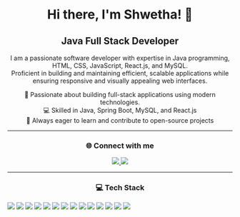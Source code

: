 <h1 align="center">Hi there, I'm Shwetha! 👋</h1>
<h2 align="center">Java Full Stack Developer</h2>

<p align="center">
  I am a passionate software developer with expertise in Java programming, HTML, CSS, JavaScript, React.js, and MySQL.<br>
  Proficient in building and maintaining efficient, scalable applications while ensuring responsive and visually appealing web interfaces.
</p>

<p align="center">
  🌱 Passionate about building full-stack applications using modern technologies.<br>
  💻 Skilled in Java, Spring Boot, MySQL, and React.js<br>
  🤝 Always eager to learn and contribute to open-source projects
</p>

---

<h3 align="center">🌐 Connect with me</h3>
<p align="center">
  <a href="https://www.linkedin.com/in/shwetha-bs-227984316" target="_blank">
    <img src="https://img.shields.io/badge/LinkedIn-%230077B5.svg?logo=linkedin&logoColor=white" />
  </a>
 
  <a href="mailto:Shwethabs200400@gmail.com" target="_blank">
    <img src="https://img.shields.io/badge/Email-D14836?logo=gmail&logoColor=white" />
  </a>
</p>

---

<h3 align="center">💻 Tech Stack</h3>
<p>
  <img src="https://img.shields.io/badge/Java-%23ED8B00.svg?style=for-the-badge&logo=openjdk&logoColor=white"/>
  <img src="https://img.shields.io/badge/Spring%20Boot-6DB33F?style=for-the-badge&logo=springboot&logoColor=white"/>
  <img src="https://img.shields.io/badge/MySQL-4479A1.svg?style=for-the-badge&logo=mysql&logoColor=white"/>
  <img src="https://img.shields.io/badge/Hibernate-59666C?style=for-the-badge&logo=Hibernate&logoColor=white"/>
  <img src="https://img.shields.io/badge/Servlets-%23007ACC.svg?style=for-the-badge&logo=java&logoColor=white"/>
  <img src="https://img.shields.io/badge/JDBC-003B57?style=for-the-badge&logo=java&logoColor=white"/>
  <img src="https://img.shields.io/badge/Oracle-F80000?style=for-the-badge&logo=oracle&logoColor=white"/>
  <img src="https://img.shields.io/badge/Tomcat-F8DC75?style=for-the-badge&logo=apachetomcat&logoColor=black"/>
  <img src="https://img.shields.io/badge/React-%2320232a.svg?style=for-the-badge&logo=react&logoColor=%2361DAFB"/>
  <img src="https://img.shields.io/badge/PostgreSQL-316192.svg?style=for-the-badge&logo=postgresql&logoColor=white"/>
  <img src="https://img.shields.io/badge/Postman-FF6C37?style=for-the-badge&logo=postman&logoColor=white"/>
  <img src="https://img.shields.io/badge/VS%20Code-007ACC?style=for-the-badge&logo=visual-studio-code&logoColor=white"/>
  <img src="https://img.shields.io/badge/Eclipse-2C2255?style=for-the-badge&logo=eclipse&logoColor=white"/>
  <img src="https://img.shields.io/badge/IntelliJ%20IDEA-000000?style=for-the-badge&logo=intellijidea&logoColor=white"/>
</p>

